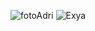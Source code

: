 ![fotoAdri](https://github.com/Adriana-Carvalho45/html-css/assets/155341374/8da1567b-e286-418c-b30a-367afe78d922)
![Exya](https://github.com/Adriana-Carvalho45/html-css/assets/155341374/ff2ec85d-7ec9-4701-b1aa-15e1d0d38e9e)
